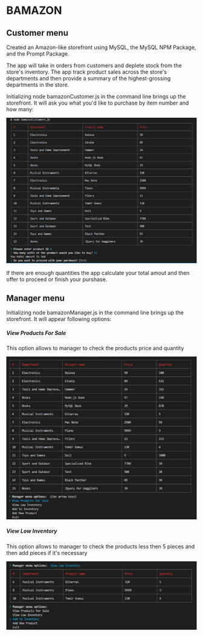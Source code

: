 # BAMAZON

## Customer menu

Created an Amazon-like storefront using MySQL, the MySQL NPM Package, and the Prompt Package.

The app will take in orders from customers and deplete stock from the store's inventory. The app track product sales across the store's departments and then provide a summary of the highest-grossing departments in the store.

Initializing node bamazonCustomer.js in the command line brings up the storefront. It will ask you what you'd like to purchase by item number and how many:

![Image Customer List](https://github.com/varan2030/Node.js-MySQL/blob/master/images/customer_list.png)

If there are enough quantities the app calculate your total amout and then offer to proceed or finish your purshase.

## Manager menu

Initializing node bamazonManager.js in the command line brings up the storefront. It will appear following options:

##### View Products For Sale 

This option allows to manager to check the products price and quantity

![Image Manager Menu](https://github.com/varan2030/Node.js-MySQL/blob/master/images/manager_menu.png)

##### View Low Inventory 

This option allows to manager to check the products less then 5 pieces and then add pieces if it's necessary

![Image Add pieces option](https://github.com/varan2030/Node.js-MySQL/blob/master/images/add_inventory.png)
